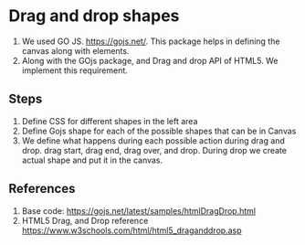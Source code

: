 # Drag and drop shapes

1. We used GO JS. <https://gojs.net/>. This package helps in defining the canvas along with elements.
2. Along with the GOjs package, and Drag and drop API of HTML5. We implement this requirement.

## Steps

1. Define CSS for different shapes in the left area
2. Define Gojs shape for each of the possible shapes that can be in Canvas
3. We define what happens during each possible action during drag and drop. drag start, drag end, drag over, and drop. During drop we create actual shape and put it in the canvas.

## References

1. Base code: <https://gojs.net/latest/samples/htmlDragDrop.html>
2. HTML5 Drag, and Drop reference <https://www.w3schools.com/html/html5_draganddrop.asp>
